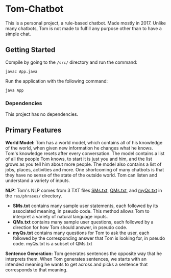 # Tom-Chatbot

This is a personal project, a rule-based chatbot. Made mostly in 2017. Unlike many chatbots, Tom is not made to fulfill any purpose other than to have a simple chat.

## Getting Started

Compile by going to the `/src/` directory and run the command:
```
javac App.java
```

Run the application with the following command:
```
java App
```

### Dependencies

This project has no dependencies.

## Primary Features

**World Model:** Tom has a world model, which contains all of his knowledge of the world, when given new information he changes what he knows. Tom's knowledge resets after every conversation. The model contains a list of all the people Tom knows, to start it is just you and him, and the list grows as you tell him about more people. The model also contains a list of jobs, places, activities and more. One shortcoming of many chatbots is that they have no sense of the state of the outside world. Tom can listen and understand a variety of inputs.

**NLP:** Tom's NLP comes from 3 TXT files [SMs.txt](res/phrases/SMs.txt), [QMs.txt](res/phrases/QMs.txt), and [myQs.txt](res/phrases/myQs.txt) in the `res/phrases/` directory.

* **SMs.txt** contains many sample user statements, each followed by its associated meaning, in pseudo code. This method allows Tom to interpret a variety of natural language inputs.
* **QMs.txt** contains many sample user questions, each followed by a direction for how Tom should answer, in pseudo code.
* **myQs.txt** contains many questions for Tom to ask the user, each followed by the corresponding answer that Tom is looking for, in pseudo code. myQs.txt is a subset of QMs.txt

**Sentence Generation:** Tom generates sentences the opposite way that he interprets them. When Tom generates sentences, we starts with an intended meaning he wants to get across and picks a sentence that corresponds to that meaning.
